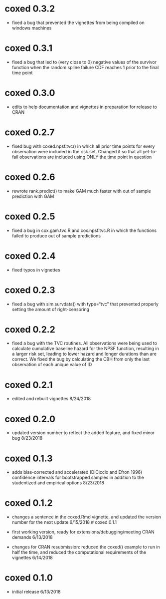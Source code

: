 <!-- README.md is generated from README.Rmd. Please edit that file -->
coxed 0.3.2
===========

-   fixed a bug that prevented the vignettes from being compiled on
    windows machines

coxed 0.3.1
===========

-   fixed a bug that led to (very close to 0) negative values of the
    survivor function when the random spline failure CDF reaches 1 prior
    to the final time point

coxed 0.3.0
===========

-   edits to help documentation and vignettes in preparation for release
    to CRAN

coxed 0.2.7
===========

-   fixed bug with coxed.npsf.tvc() in which all prior time points for
    every observation were included in the risk set. Changed it so that
    all yet-to-fail observations are included using ONLY the time point
    in question

coxed 0.2.6
===========

-   rewrote rank.predict() to make GAM much faster with out of sample
    prediction with GAM

coxed 0.2.5
===========

-   fixed a bug in cox.gam.tvc.R and cox.npsf.tvc.R in which the
    functions failed to produce out of sample predictions

coxed 0.2.4
===========

-   fixed typos in vignettes

coxed 0.2.3
===========

-   fixed a bug with sim.survdata() with type=“tvc” that prevented
    properly setting the amount of right-censoring

coxed 0.2.2
===========

-   fixed a bug with the TVC routines. All observations were being used
    to calculate cumulative baseline hazard for the NPSF function,
    resulting in a larger risk set, leading to lower hazard and longer
    durations than are correct. We fixed the bug by calculating the CBH
    from only the last observation of each unique value of ID

coxed 0.2.1
===========

-   edited and rebuilt vignettes 8/24/2018

coxed 0.2.0
===========

-   updated version number to reflect the added feature, and fixed minor
    bug 8/23/2018

coxed 0.1.3
===========

-   adds bias-corrected and accelerated (DiCiccio and Efron 1996)
    confidence intervals for bootstrapped samples in addition to the
    studentized and empirical options 8/23/2018

coxed 0.1.2
===========

-   changes a sentence in the coxed.Rmd vignette, and updated the
    version number for the next update 6/15/2018 \# coxed 0.1.1

-   first working version, ready for extensions/debugging/meeting CRAN
    demands 6/13/2018

-   changes for CRAN resubmission: reduced the coxed() example to run in
    half the time, and reduced the computational requirements of the
    vignettes 6/14/2018

coxed 0.1.0
===========

-   initial release 6/13/2018
